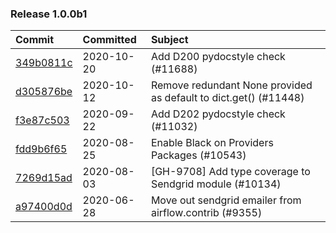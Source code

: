 

### Release 1.0.0b1

| Commit                                                                                         | Committed   | Subject                                                          |
|:-----------------------------------------------------------------------------------------------|:------------|:-----------------------------------------------------------------|
| [349b0811c](https://github.com/apache/airflow/commit/349b0811c3022605426ba57d30936240a7c2848a) | 2020-10-20  | Add D200 pydocstyle check (#11688)                               |
| [d305876be](https://github.com/apache/airflow/commit/d305876bee328287ff391a29cc1cd632468cc731) | 2020-10-12  | Remove redundant None provided as default to dict.get() (#11448) |
| [f3e87c503](https://github.com/apache/airflow/commit/f3e87c503081a3085dff6c7352640d7f08beb5bc) | 2020-09-22  | Add D202 pydocstyle check (#11032)                               |
| [fdd9b6f65](https://github.com/apache/airflow/commit/fdd9b6f65b608c516b8a062b058972d9a45ec9e3) | 2020-08-25  | Enable Black on Providers Packages (#10543)                      |
| [7269d15ad](https://github.com/apache/airflow/commit/7269d15adfb74188359757b1705485f5d368486a) | 2020-08-03  | [GH-9708] Add type coverage to Sendgrid module (#10134)          |
| [a97400d0d](https://github.com/apache/airflow/commit/a97400d0d89ccd6de0cab3a50c58a2969d164a0d) | 2020-06-28  | Move out sendgrid emailer from airflow.contrib (#9355)           |

